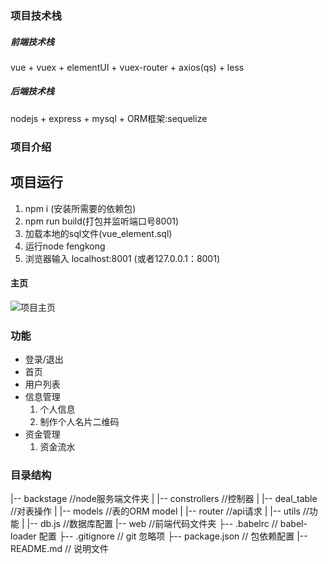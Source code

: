 ### 项目技术栈
##### 前端技术栈
vue + vuex + elementUI + vuex-router + axios(qs) + less
##### 后端技术栈
 nodejs + express + mysql + ORM框架:sequelize

### 项目介绍



## 项目运行
1. npm i (安装所需要的依赖包)
2. npm run build(打包并监听端口号8001)
3. 加载本地的sql文件(vue_element.sql)
4. 运行node fengkong
5. 浏览器输入 localhost:8001 (或者127.0.0.1：8001)


#### 主页
![项目主页](https://raw.githubusercontent.com/yanglilong127/vue_element/master/index.png)

### 功能
- 登录/退出
- 首页
- 用户列表
- 信息管理
    1. 个人信息
    2. 制作个人名片二维码
- 资金管理
    1. 资金流水


### 目录结构 
|-- backstage              //node服务端文件夹
|   |-- constrollers       //控制器
|   |-- deal_table         //对表操作
|   |-- models             //表的ORM model
|   |-- router             //api请求
|   |-- utils              //功能
|   |-- db.js              //数据库配置
|-- web                    //前端代码文件夹
├-- .babelrc               // babel-loader 配置
├-- .gitignore             // git 忽略项
├-- package.json           // 包依赖配置
|-- README.md              // 说明文件